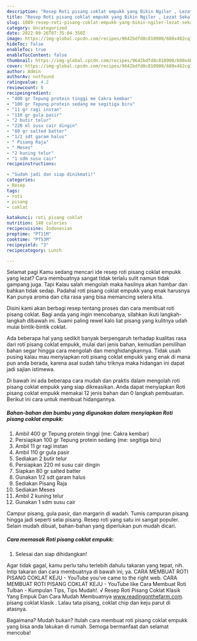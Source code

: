```yaml
---
description: "Resep Roti pisang coklat empukk yang Bikin Ngiler , Lezat Sekali"
title: "Resep Roti pisang coklat empukk yang Bikin Ngiler , Lezat Sekali"
slug: 1089-resep-roti-pisang-coklat-empukk-yang-bikin-ngiler-lezat-sekali
category: Uncategorized
date: 2022-09-26T07:35:04.350Z
image: https://img-global.cpcdn.com/recipes/9642bdfd8c810900/680x482cq70/roti-pisang-coklat-empukk-foto-resep-utama.jpg
hideToc: false
enableToc: true
enableTocContent: false
thumbnail: https://img-global.cpcdn.com/recipes/9642bdfd8c810900/680x482cq70/roti-pisang-coklat-empukk-foto-resep-utama.jpg
cover: https://img-global.cpcdn.com/recipes/9642bdfd8c810900/680x482cq70/roti-pisang-coklat-empukk-foto-resep-utama.jpg
author: Admin
authorAv: notfound
ratingvalue: 4.2
reviewcount: 8
recipeingredient:
- "400 gr Tepung protein tinggi me Cakra kembar"
- "100 gr Tepung protein sedang me segitiga biru"
- "11 gr ragi instan"
- "110 gr gula pasir"
- "2 butir telur"
- "220 ml susu cair dingin"
- "80 gr salted batter"
- "1/2 sdt garam halus"
- " Pisang Raja"
- " Meses"
- "2 kuning telur"
- "1 sdm susu cair"
recipeinstructions:

- "Sudah jadi dan siap dinikmati!"
categories:
- Resep
tags:
- roti
- pisang
- coklat

katakunci: roti pisang coklat 
nutrition: 140 calories
recipecuisine: Indonesian
preptime: "PT11M"
cooktime: "PT53M"
recipeyield: "3"
recipecategory: Lunch

---
```



Selamat pagi Kamu sedang mencari ide resep roti pisang coklat empukk yang lezat? Cara membuatnya sangat tidak terlalu sulit namun tidak gampang juga. Tapi Kalau salah mengolah maka hasilnya akan hambar dan bahkan tidak sedap. Padahal roti pisang coklat empukk yang enak harusnya Kan punya aroma dan cita rasa yang bisa memancing selera kita.


Disini kami akan berbagi resep tentang proses dan cara membuat roti pisang coklat. Bagi anda yang ingin mencobanya, silahkan ikuti langkah-langkah dibawah ini. Suami paling rewel kalo liat pisang yang kulitnya udah mulai bintik-bintik coklat.

Ada beberapa hal yang sedikit banyak berpengaruh terhadap kualitas rasa dari roti pisang coklat empukk, mulai dari jenis bahan, kemudian pemilihan bahan segar hingga cara mengolah dan menghidangkannya. Tidak usah pusing kalau mau menyiapkan roti pisang coklat empukk yang enak di mana pun anda berada, karena asal sudah tahu triknya maka hidangan ini dapat jadi sajian istimewa.


Di bawah ini ada beberapa cara mudah dan praktis dalam mengolah roti pisang coklat empukk yang siap dikreasikan. Anda dapat menyiapkan Roti pisang coklat empukk memakai 12 jenis bahan dan 0 langkah pembuatan. Berikut ini cara untuk membuat hidangannya.

<!--inarticleads1-->

##### Bahan-bahan dan bumbu yang digunakan dalam menyiapkan Roti pisang coklat empukk:

1. Ambil 400 gr Tepung protein tinggi (me: Cakra kembar)
1. Persiapkan 100 gr Tepung protein sedang (me: segitiga biru)
1. Ambil 11 gr ragi instan
1. Ambil 110 gr gula pasir
1. Sediakan 2 butir telur
1. Persiapkan 220 ml susu cair dingin
1. Siapkan 80 gr salted batter
1. Gunakan 1/2 sdt garam halus
1. Sediakan  Pisang Raja
1. Sediakan  Meses
1. Ambil 2 kuning telur
1. Gunakan 1 sdm susu cair


Campur pisang, gula pasir, dan margarin di wadah. Tumis campuran pisang hingga jadi seperti selai pisang. Resep roti yang satu ini sangat populer. Selain mudah dibuat, bahan-bahan yang diperlukan pun mudah dicari. 

<!--inarticleads2-->

##### Cara memasak Roti pisang coklat empukk:


1. Selesai dan siap dihidangkan!

Agar tidak gagal, kamu perlu tahu terlebih dahulu takaran yang tepat, nih. Intip takaran dan cara membuatnya di bawah ini, ya. CARA MEMBUAT ROTI PISANG COKLAT KEJU - YouTube you&#39;ve came to the right web. CARA MEMBUAT ROTI PISANG COKLAT KEJU - YouTube like Cara Membuat Roti Tulban - Kumpulan Tips, Tips Mudah!. √ Resep Roti Pisang Coklat Klasik Yang Empuk Dan Cara Mudah Membuatnya www.readingonthefarm.com. pisang coklat klasik . Lalau tata pisang, coklat chip dan keju parut di atasnya. 

Bagaimana? Mudah bukan? Itulah cara membuat roti pisang coklat empukk yang bisa anda lakukan di rumah. Semoga bermanfaat dan selamat mencoba!
